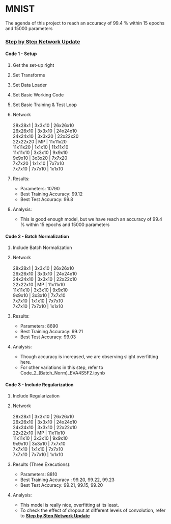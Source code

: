 # MNIST
The agenda of this project to reach an accuracy of 99.4 % within 15 epochs and 15000 parameters

### [**Step by Step Network Update**](https://docs.google.com/spreadsheets/d/1NUM1eW6RdCb2L5-g2rbJ2UoGToiRC5IRQzwvw-CcVtU)

#### **Code 1 - Setup**

1. Get the set-up right
2. Set Transforms
3. Set Data Loader
4. Set Basic Working Code
5. Set Basic Training  & Test Loop
6. Network <br/><br/> 28x28x1 | 3x3x10 | 26x26x10<br/>26x26x10 | 3x3x10 | 24x24x10<br/>24x24x10 | 3x3x20 | 22x22x20<br/>22x22x20 | MP | 11x11x20<br/>11x11x20 | 1x1x10 | 11x11x10<br/>11x11x10 | 3x3x10 | 9x9x10<br/>9x9x10 | 3x3x20 | 7x7x20<br/>7x7x20 | 1x1x10 | 7x7x10<br/>7x7x10 | 7x7x10 | 1x1x10

7. Results:
   - Parameters: 10790
   - Best Training Accuracy: 99.12
   - Best Test Accuracy: 99.8
8. Analysis:
   * This is good enough model, but we have reach an accuracy of 99.4 % within 15 epochs and 15000 parameters 

#### **Code 2 - Batch Normalization**

1. Include Batch Normalization
2. Network <br/><br/>28x28x1 | 3x3x10 | 26x26x10<br/>26x26x10 | 3x3x10 | 24x24x10<br/>24x24x10 | 3x3x10 | 22x22x10<br/>22x22x10 | MP | 11x11x10<br/>11x11x10 | 3x3x10 | 9x9x10<br/>9x9x10 | 3x3x10 | 7x7x10<br/>7x7x10 | 1x1x10 | 7x7x10<br/>7x7x10 | 7x7x10 | 1x1x10

3. Results:
   - Parameters: 8690
   - Best Training Accuracy: 99.21
   - Best Test Accuracy: 99.03
4. Analysis:
   * Though accuracy is increased, we are observing slight overfitting here.
   - For other variations in this step, refer to Code_2_(Batch_Norm)_EVA4S5F2.ipynb

#### **Code 3 - Include Regularization**

1. Include Regularization
2. Network <br/><br/>28x28x1 | 3x3x10 | 26x26x10<br/>26x26x10 | 3x3x10 | 24x24x10<br/>24x24x10 | 3x3x10 | 22x22x10<br/>22x22x10 | MP | 11x11x10<br/>11x11x10 | 3x3x10 | 9x9x10<br/>9x9x10 | 3x3x10 | 7x7x10<br/>7x7x10 | 1x1x10 | 7x7x10<br/>7x7x10 | 7x7x10 | 1x1x10

3. Results (Three Executions):
   - Parameters: 8810
   - Best Training Accuracy : 99.20, 99.22, 99.23
   - Best Test Accuracy: 99.21, 99.15, 99.20
4. Analysis:
   * This model is really nice, overfitting at its least. 
   * To check the effect of dropout at different levels of convolution, refer to [**Step by Step Network Update**](https://docs.google.com/spreadsheets/d/1NUM1eW6RdCb2L5-g2rbJ2UoGToiRC5IRQzwvw-CcVtU)
